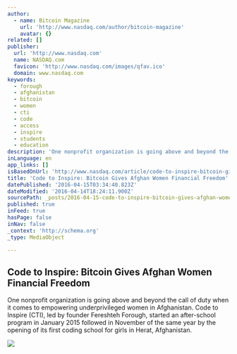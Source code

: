 ```yaml
---
author:
  - name: Bitcoin Magazine
    url: 'http://www.nasdaq.com/author/bitcoin-magazine'
    avatar: {}
related: []
publisher:
  url: 'http://www.nasdaq.com'
  name: NASDAQ.com
  favicon: 'http://www.nasdaq.com/images/qfav.ico'
  domain: www.nasdaq.com
keywords:
  - forough
  - afghanistan
  - bitcoin
  - women
  - cti
  - code
  - access
  - inspire
  - students
  - education
description: 'One nonprofit organization is going above and beyond the call of duty when it comes to empowering underprivileged women in Afghanistan. Code to Inspire (CTI), led by founder Fereshteh Forough, started an after-school program in January 2015 followed in November of the same year by the opening of its first coding school for girls in Herat, Afghanistan.'
inLanguage: en
app_links: []
isBasedOnUrl: 'http://www.nasdaq.com/article/code-to-inspire-bitcoin-gives-afghan-women-financial-freedom-cm606465'
title: 'Code to Inspire: Bitcoin Gives Afghan Women Financial Freedom'
datePublished: '2016-04-15T03:34:40.823Z'
dateModified: '2016-04-14T18:24:11.900Z'
sourcePath: _posts/2016-04-15-code-to-inspire-bitcoin-gives-afghan-women-financial-freedo.md
published: true
inFeed: true
hasPage: false
inNav: false
_context: 'http://schema.org'
_type: MediaObject

---
```

<article style=""><h1>Code to Inspire: Bitcoin Gives Afghan Women Financial Freedom</h1><p>One nonprofit organization is going above and beyond the call of duty when it comes to empowering underprivileged women in Afghanistan. Code to Inspire (CTI), led by founder Fereshteh Forough, started an after-school program in January 2015 followed in November of the same year by the opening of its first coding school for girls in Herat, Afghanistan.</p><img src="http://www.nasdaq.com/reference/hiresphotos/news-photos/bitcoin/325x200/bitcoin27.jpg" /></article>